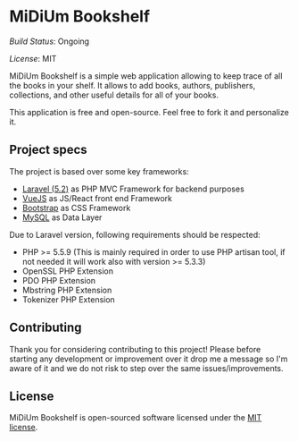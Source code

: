 # MiDiUm Bookshelf

*Build Status*: Ongoing

*License*: MIT

MiDiUm Bookshelf is a simple web application allowing to keep trace of all the books in your shelf. It allows to add books, authors, publishers, collections, and other useful details for all of your books.

This application is free and open-source. Feel free to fork it and personalize it.

## Project specs

The project is based over some key frameworks:
- [Laravel (5.2)](http://laravel.com) as PHP MVC Framework for backend purposes
- [VueJS](http://vuejs.org) as JS/React front end Framework
- [Bootstrap](http://getbootstrap.com/) as CSS Framework
- [MySQL](https://www.mysql.com/) as Data Layer

Due to Laravel version, following requirements should be respected:
- PHP >= 5.5.9 (This is mainly required in order to use PHP artisan tool, if not needed it will work also with version >= 5.3.3)
- OpenSSL PHP Extension
- PDO PHP Extension
- Mbstring PHP Extension
- Tokenizer PHP Extension


## Contributing

Thank you for considering contributing to this project! Please before starting any development or improvement over it drop me a message so I'm aware of it and we do not risk to step over the same issues/improvements.

## License

MiDiUm Bookshelf is open-sourced software licensed under the [MIT license](http://opensource.org/licenses/MIT).
